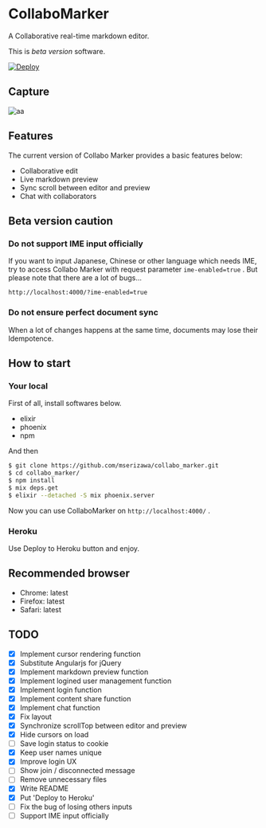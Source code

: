 # CollaboMarker

A Collaborative real-time markdown editor.

This is *beta version* software.


[![Deploy](https://www.herokucdn.com/deploy/button.png)](https://heroku.com/deploy)

## Capture

![aa](https://raw.githubusercontent.com/wiki/mserizawa/collabo_marker/images/collabomarker_cap.png)

## Features

The current version of Collabo Marker provides a basic features below:

* Collaborative edit
* Live markdown preview
* Sync scroll between editor and preview
* Chat with collaborators

## Beta version caution

### Do not support IME input officially

If you want to input Japanese, Chinese or other language which needs IME, try to access Collabo Marker with request parameter `ime-enabled=true` . But please note that there are a lot of bugs...

```
http://localhost:4000/?ime-enabled=true
```


### Do not ensure  perfect document sync

When a lot of changes happens at the same time, documents may lose their Idempotence.


## How to start

### Your local

First of all, install softwares below.

* elixir
* phoenix
* npm

And then

```sh
$ git clone https://github.com/mserizawa/collabo_marker.git
$ cd collabo_marker/
$ npm install
$ mix deps.get
$ elixir --detached -S mix phoenix.server
```

Now you can use CollaboMarker on `http://localhost:4000/` .


### Heroku

Use Deploy to Heroku button and enjoy.

## Recommended browser

* Chrome: latest
* Firefox: latest
* Safari: latest

## TODO

- [x] Implement cursor rendering function
- [x] Substitute Angularjs for jQuery
- [x] Implement markdown preview function
- [x] Implement logined user management function
- [x] Implement login function
- [x] Implement content share function
- [x] Implement chat function
- [x] Fix layout
- [x] Synchronize scrollTop between editor and preview
- [x] Hide cursors on load
- [ ] Save login status to cookie
- [x] Keep user names unique
- [x] Improve login UX
- [ ] Show join / disconnected message
- [ ] Remove unnecessary files
- [x] Write README
- [x] Put 'Deploy to Heroku'
- [ ] Fix the bug of losing others inputs
- [ ] Support IME input officially
